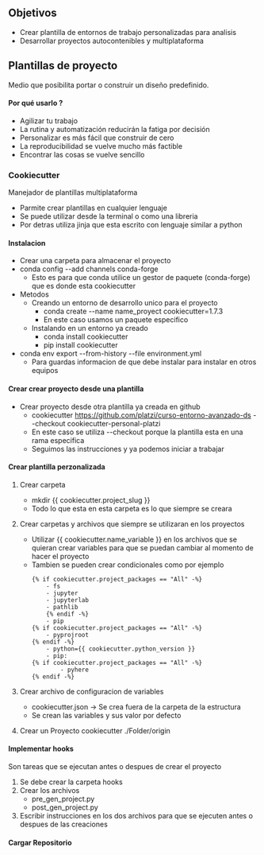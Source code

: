 ## Objetivos
- Crear plantilla de entornos de trabajo personalizadas para analisis
- Desarrollar proyectos autocontenibles y multiplataforma

## Plantillas de proyecto
Medio que posibilita portar o construir un diseño predefinido.
#### Por qué usarlo ?
- Agilizar tu trabajo
- La rutina y automatización reducirán la fatiga por decisión
- Personalizar es más fácil que construir de cero
- La reproducibilidad se vuelve mucho más factible
- Encontrar las cosas se vuelve sencillo

### Cookiecutter
Manejador de plantillas multiplataforma
- Parmite crear plantillas en cualquier lenguaje
- Se puede utilizar desde la terminal o como una libreria
- Por detras utiliza jinja que esta escrito con lenguaje similar a python

#### Instalacion
- Crear una carpeta para almacenar el proyecto
- conda config --add channels conda-forge 
    - Esto es para que conda utilice un gestor de paquete (conda-forge) que es donde esta cookiecutter
- Metodos
    - Creando un entorno de desarrollo unico para el proyecto
        - conda create --name name_proyect cookiecutter=1.7.3
        - En este caso usamos un paquete especifico
    - Instalando en un entorno ya creado
        - conda install cookiecutter
        - pip install cookiecutter
- conda env export --from-history --file environment.yml
    - Para guardas informacion de que debe instalar para instalar en otros equipos
#### Crear crear proyecto desde una plantilla
- Crear proyecto desde otra plantilla ya creada en github
    - cookiecutter https://github.com/platzi/curso-entorno-avanzado-ds --checkout cookiecutter-personal-platzi
    - En este caso se utiliza --checkout porque la plantilla esta en una rama especifica
    - Seguimos las instrucciones y ya podemos iniciar a trabajar

#### Crear plantilla perzonalizada
1. Crear carpeta
    - mkdir {{ cookiecutter.project_slug }}
    - Todo lo que esta en esta carpeta es lo que siempre se creara
2. Crear carpetas y archivos que siempre se utilizaran en los proyectos
    - Utilizar {{ cookiecutter.name_variable }} en los archivos que se quieran crear variables para que se puedan cambiar al momento de hacer el proyecto
    - Tambien se pueden crear condicionales como por ejemplo 
        ```
        {% if cookiecutter.project_packages == "All" -%}
            - fs
            - jupyter
            - jupyterlab
            - pathlib
            {% endif -%}
            - pip
        {% if cookiecutter.project_packages == "All" -%}
            - pyprojroot
        {% endif -%}
            - python={{ cookiecutter.python_version }}
            - pip:
        {% if cookiecutter.project_packages == "All" -%}
                - pyhere
        {% endif -%}
        ```
3. Crear archivo de configuracion de variables
    - cookiecutter.json -> Se crea fuera de la carpeta de la estructura
    - Se crean las variables y sus valor por defecto


4. Crear un Proyecto
    cookiecutter ./Folder/origin


#### Implementar hooks
Son tareas que se ejecutan antes o despues de crear el proyecto
1. Se debe crear la carpeta hooks
2. Crear los archivos
    - pre_gen_project.py
    - post_gen_project.py
3. Escribir instrucciones en los dos archivos para que se ejecuten antes o despues de las creaciones

#### Cargar Repositorio
